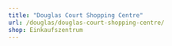 ```yaml
---
title: "Douglas Court Shopping Centre"
url: /douglas/douglas-court-shopping-centre/
shop: Einkaufszentrum
---
```

